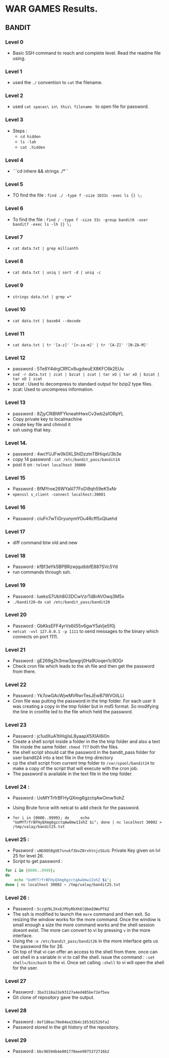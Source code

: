 # WAR GAMES Results. 

## BANDIT 

### Level 0 
- Basic SSH command to reach and complete level. Read the readme file using. 

### Level 1
- used the ```./``` convention to ```cat``` the filename. 

### Level 2 
- used ```cat spaces\ in\ this\ filename ``` to open file for password. 

### Level 3 

- Steps : 
    - ```cd hidden```
    - ```ls -lah```
    - ```cat .hidden```

### Level 4 

- ```cd inhere && strings ./*``

### Level 5

- TO find the file : ```find ./ -type f -size 1033c -exec ls {} \;```

### Level 6 

- To find the file : ```find / -type f -size 33c -group bandit6 -user bandit7 -exec ls -lh {} \;```

### Level 7 

- ```cat data.txt | grep millionth```

### Level 8 

- ```cat data.txt | uniq | sort -d | uniq -c```

### Level 9

- ```strings data.txt | grep =*``` 

### Level 10 

- ```cat data.txt | base64 --decode```

### Level 11

- ```cat data.txt | tr '[a-z]' '[n-za-m]' | tr '[A-Z]' '[N-ZA-M]' ```

### Level 12 

- password : 5Te8Y4drgCRfCx8ugdwuEX8KFC6k2EUu
- ```xxd -r data.txt | zcat | bzcat | zcat | tar xO | tar xO | bzcat | tar xO | zcat```
- bzcat : Used to decompress to standard output for bzip2 type files. 
- zcat: Used to uncompress information. 
### Level 13 

- password : 8ZjyCRiBWFYkneahHwxCv3wb2a1ORpYL
- Copy private key to localmachine 
- create key file and chmod it 
- ssh using that key. 

### Level 14. 

- password : 4wcYUJFw0k0XLShlDzztnTBHiqxU3b3e
- copy 14 password : ```cat /etc/bandit_pass/bandit14```
- post it on : ```telnet localhost 30000```

### Level 15 

- Password : BfMYroe26WYalil77FoDi9qh59eK5xNr
- ```openssl s_client -connect localhost:30001```

### Level 16 

- Password : cluFn7wTiGryunymYOu4RcffSxQluehd

### Level 17

- diff command btw old and new 

### Level 18

- Password : kfBf3eYk5BPBRzwjqutbbfE887SVc5Yd
- run commands through ssh. 

### Level 19 

- Password : IueksS7Ubh8G3DCwVzrTd8rAVOwq3M5x
- ```./bandit20-do cat /etc/bandit_pass/bandit20```

### Level 20 

- Password : GbKksEFF4yrVs6il55v6gwY5aVje5f0j
- ```netcat -vvl 127.0.0.1 -p 1111``` to send messages to the binary which connects on port 1111. 

### Level 21 

- Password : gE269g2h3mw3pwgrj0Ha9Uoqen1c9DGr
- Check cron file which leads to the sh file and then get the password from there. 

### Level 22 

- Password : Yk7owGAcWjwMVRwrTesJEwB7WVOiILLI
- Cron file was putting the password in the tmp folder. For each user it was creating a copy in the tmp folder but in md5 format. So modifying the line in cronfile led to the file which held the password. 

### Level 23 

- Password : jc1udXuA1tiHqjIsL8yaapX5XIAI6i0n
- Create a shell script inside a folder in the the tmp folder and also a text file inside the same folder. ```chmod 777``` both the files. 
- the shell script should cat the password in the bandit_pass folder for user bandit24 into a text file in the tmp directory
- cp the shell script from current tmp folder to ```/var/spool/bandit24``` to make a copy of the script that will execute with the cron job. 
- The password is available in the text file in the tmp folder. 

### Level 24 : 

- Password : UoMYTrfrBFHyQXmg6gzctqAwOmw1IohZ

- Using Brute force with netcat to add check for the password. 

- ```for i in {0000..9999}; do     echo "UoMYTrfrBFHyQXmg6gzctqAwOmw1IohZ $i"; done | nc localhost 30002 > /tmp/valay/bandit25.txt```

### Level 25 : 

- Password : `uNG9O58gUE7snukf3bvZ0rxhtnjzSGzG`: Private Key given on lvl 25 for level 26. 
- Script to get password : 
```sh
for i in {0000..9999}; 
do     
    echo "UoMYTrfrBFHyQXmg6gzctqAwOmw1IohZ $i"; 
done | nc localhost 30002 > /tmp/valay/bandit25.txt

```

### Level 26 :

- Password : ```5czgV9L3Xx8JPOyRbXh6lQbmIOWvPT6Z```
- The ssh is modified to launch the ```more``` command and then exit. So resizing the window works for the more command. Once the window is small enough a size the more command works and the shell session doesnt exist. The more can convert to vi by pressing ```v``` in the more interface. 
- Using the ```:e /etc/bandit_pass/bandit26``` in the more interface gets us the password file for 26. 
- On top of that vi can offer an access to the shell from there. once can set shell in a variable in vi to call the shell. issue the command : ```:set shell=/bin/bash``` to the vi. Once set calling ```:shell``` to vi will open the shell for the user. 

### Level 27 

- Password : ```3ba3118a22e93127a4ed485be72ef5ea``` 
- Git clone of repository gave the output. 

### Level 28 

- Password : ```0ef186ac70e04ea33b4c1853d2526fa2```
- Password stored in the git history of the repository. 

### Level 29 

- Password : ```bbc96594b4e001778eee9975372716b2```